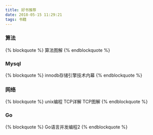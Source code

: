 ```yaml
---
title: 好书推荐
date: 2018-05-15 11:29:21
tags: 书籍
---
```

### 算法
{% blockquote %}
算法图解
{% endblockquote %}

### Mysql
{% blockquote %}
innodb存储引擎技术内幕
{% endblockquote %}

### 网络
{% blockquote %}
unix编程
TCP详解
TCP图解
{% endblockquote %}

### Go
{% blockquote %}
Go语言并发编程2
{% endblockquote %}

